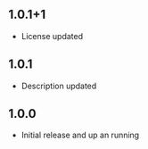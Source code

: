 ## 1.0.1+1

* License updated

## 1.0.1

* Description updated

## 1.0.0

* Initial release and up an running
